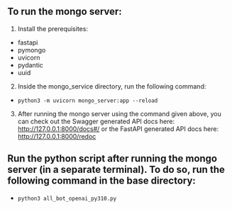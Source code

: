 ## To run the mongo server:
1) Install the prerequisites:
- fastapi
- pymongo
- uvicorn
- pydantic
- uuid
2) Inside the mongo_service directory, run the following command:
- `python3 -m uvicorn mongo_server:app --reload`
3) After running the mongo server using the command given above, you can check out the Swagger generated API docs here: http://127.0.0.1:8000/docs#/ or the FastAPI generated API docs here: http://127.0.0.1:8000/redoc 

## Run the python script after running the mongo server (in a separate terminal). To do so, run the following command in the base directory:
- `python3 all_bot_openai_py310.py`
